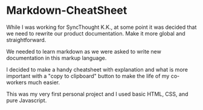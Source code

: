 # Markdown-CheatSheet

While I was working for SyncThought K.K., at some point it was decided that we need to rewrite our product documentation.
Make it more global and straightforward.

We needed to learn markdown as we were asked to write new documentation in this markup language. 

I decided to make a handy cheatsheet with explanation and what is more important with a "copy to clipboard" button to make the life of my co-workers much easier. 

This was my very first personal project and I used basic HTML, CSS, and pure Javascript. 
